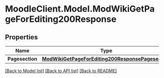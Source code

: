 # MoodleClient.Model.ModWikiGetPageForEditing200Response

## Properties

Name | Type | Description | Notes
------------ | ------------- | ------------- | -------------
**Pagesection** | [**ModWikiGetPageForEditing200ResponsePagesection**](ModWikiGetPageForEditing200ResponsePagesection.md) |  | 

[[Back to Model list]](../README.md#documentation-for-models) [[Back to API list]](../README.md#documentation-for-api-endpoints) [[Back to README]](../README.md)

